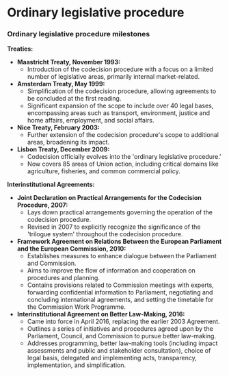 # Ordinary legislative procedure

### Ordinary legislative procedure m**ilestones**

**Treaties:**

* **Maastricht Treaty, November 1993:**
  * Introduction of the codecision procedure with a focus on a limited number of legislative areas, primarily internal market-related.
* **Amsterdam Treaty, May 1999:**
  * Simplification of the codecision procedure, allowing agreements to be concluded at the first reading.
  * Significant expansion of the scope to include over 40 legal bases, encompassing areas such as transport, environment, justice and home affairs, employment, and social affairs.
* **Nice Treaty, February 2003:**
  * Further extension of the codecision procedure's scope to additional areas, broadening its impact.
* **Lisbon Treaty, December 2009:**
  * Codecision officially evolves into the 'ordinary legislative procedure.'
  * Now covers 85 areas of Union action, including critical domains like agriculture, fisheries, and common commercial policy.

**Interinstitutional Agreements:**

* **Joint Declaration on Practical Arrangements for the Codecision Procedure, 2007:**
  * Lays down practical arrangements governing the operation of the codecision procedure.
  * Revised in 2007 to explicitly recognize the significance of the 'trilogue system' throughout the codecision procedure.
* **Framework Agreement on Relations Between the European Parliament and the European Commission, 2010:**
  * Establishes measures to enhance dialogue between the Parliament and Commission.
  * Aims to improve the flow of information and cooperation on procedures and planning.
  * Contains provisions related to Commission meetings with experts, forwarding confidential information to Parliament, negotiating and concluding international agreements, and setting the timetable for the Commission Work Programme.
* **Interinstitutional Agreement on Better Law-Making, 2016:**
  * Came into force in April 2016, replacing the earlier 2003 Agreement.
  * Outlines a series of initiatives and procedures agreed upon by the Parliament, Council, and Commission to pursue better law-making.
  * Addresses programming, better law-making tools (including impact assessments and public and stakeholder consultation), choice of legal basis, delegated and implementing acts, transparency, implementation, and simplification.
